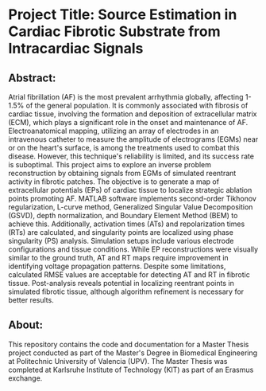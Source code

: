 # Project Title: Source Estimation in Cardiac Fibrotic Substrate from Intracardiac Signals

## Abstract:
Atrial fibrillation (AF) is the most prevalent arrhythmia globally, affecting 1-1.5% of the general population. It is commonly associated with fibrosis of cardiac tissue, involving the formation and deposition of extracellular matrix (ECM), which plays a significant role in the onset and maintenance of AF. Electroanatomical mapping, utilizing an array of electrodes in an intravenous catheter to measure the amplitude of electrograms (EGMs) near or on the heart's surface, is among the treatments used to combat this disease. However, this technique's reliability is limited, and its success rate is suboptimal. This project aims to explore an inverse problem reconstruction by obtaining signals from EGMs of simulated reentrant activity in fibrotic patches. The objective is to generate a map of extracellular potentials (EPs) of cardiac tissue to localize strategic ablation points promoting AF. MATLAB software implements second-order Tikhonov regularization, L-curve method, Generalized Singular Value Decomposition (GSVD), depth normalization, and Boundary Element Method (BEM) to achieve this. Additionally, activation times (ATs) and repolarization times (RTs) are calculated, and singularity points are localized using phase singularity (PS) analysis. Simulation setups include various electrode configurations and tissue conditions. While EP reconstructions were visually similar to the ground truth, AT and RT maps require improvement in identifying voltage propagation patterns. Despite some limitations, calculated RMSE values are acceptable for detecting AT and RT in fibrotic tissue. Post-analysis reveals potential in localizing reentrant points in simulated fibrotic tissue, although algorithm refinement is necessary for better results.

## About:
This repository contains the code and documentation for a Master Thesis project conducted as part of the Master's Degree in Biomedical Engineering at Politechnic University of Valencia (UPV). The Master Thesis was completed at Karlsruhe Institute of Technology (KIT) as part of an Erasmus exchange.

